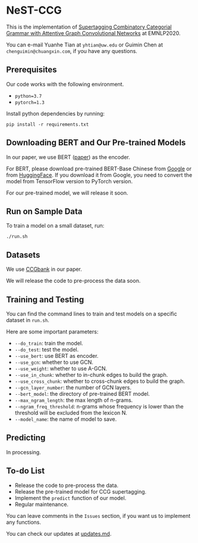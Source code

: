 # NeST-CCG

This is the implementation of [Supertagging Combinatory Categorial Grammar with Attentive Graph Convolutional Networks](https://www.aclweb.org/anthology/) at EMNLP2020.

You can e-mail Yuanhe Tian at `yhtian@uw.edu` or Guimin Chen at `chenguimin@chuangxin.com`, if you have any questions.

## Prerequisites

Our code works with the following environment.
* `python=3.7`
* `pytorch=1.3`


Install python dependencies by running:

`
pip install -r requirements.txt
`

## Downloading BERT and Our Pre-trained Models

In our paper, we use BERT ([paper](https://www.aclweb.org/anthology/N19-1423/)) as the encoder.

For BERT, please download pre-trained BERT-Base Chinese from [Google](https://github.com/google-research/bert) or from [HuggingFace](https://s3.amazonaws.com/models.huggingface.co/bert/bert-base-chinese.tar.gz). If you download it from Google, you need to convert the model from TensorFlow version to PyTorch version.

For our pre-trained model, we will release it soon.

## Run on Sample Data

To train a model on a small dataset, run:

`
./run.sh
`

## Datasets

We use [CCGbank](https://catalog.ldc.upenn.edu/LDC2005T13) in our paper.

We will release the code to pre-process the data soon.


## Training and Testing

You can find the command lines to train and test models on a specific dataset in `run.sh`.

Here are some important parameters:

* `--do_train`: train the model.
* `--do_test`: test the model.
* `--use_bert`: use BERT as encoder.
* `--use_gcn`: whether to use GCN.
* `--use_weight`: whether to use A-GCN.
* `--use_in_chunk`: whether to in-chunk edges to build the graph.
* `--use_cross_chunk`: whether to cross-chunk edges to build the graph.
* `--gcn_layer_number`: the number of GCN layers.
* `--bert_model`: the directory of pre-trained BERT model.
* `--max_ngram_length`: the max length of n-grams.
* `--ngram_freq_threshold`: n-grams whose frequency is lower than the threshold will be excluded from the lexicon N.
* `--model_name`: the name of model to save.

## Predicting

In processing.


## To-do List

* Release the code to pre-process the data.
* Release the pre-trained model for CCG supertagging.
* Implement the `predict` function of our model.
* Regular maintenance.

You can leave comments in the `Issues` section, if you want us to implement any functions.

You can check our updates at [updates.md](./updates.md).
